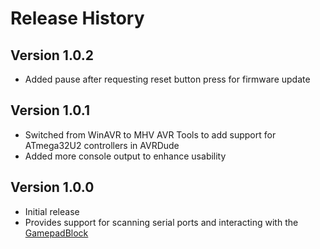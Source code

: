 # Release History

## Version 1.0.2

- Added pause after requesting reset button press for firmware update

## Version 1.0.1

- Switched from WinAVR to MHV AVR Tools to add support for ATmega32U2 controllers in AVRDude
- Added more console output to enhance usability

## Version 1.0.0

 - Initial release
 - Provides support for scanning serial ports and interacting with the [GamepadBlock](gamepadblock.petrockblock.com)